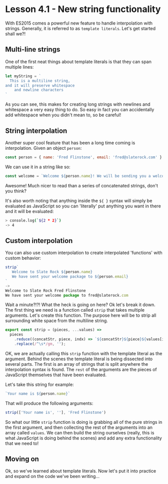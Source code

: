 # Lesson 4.1 - New string functionality

With ES2015 comes a powerful new feature to handle interpolation with strings. Generally, it is
referred to as `template literals`. Let's get started shall we?!

## Multi-line strings

One of the first neat things about template literals is that they can span
multiple lines:

```js
let myString = `
  This is a multiline string,
and it will preserve whitespace
    and newline characters
`
```

As you can see, this makes for creating long strings with newlines and whitespace
a very easy thing to do. So easy in fact you can accidentally add whitespace when you didn't mean to, so be careful!

## String interpolation

Another super cool feature that has been a long time coming is interpolation.
Given an object `person`:

```js
const person = { name: 'Fred Flinstone', email: 'fred@slaterock.com' }
```

We can use it in a string like so:

```js
const welcome = `Welcome ${person.name}! We will be sending you a welcome email to ${person.email} shortly!`
```

Awesome! Much nicer to read than a series of concatenated strings, don't you
think?

It's also worth noting that anything inside the `${ }` syntax will simply be
evaluated as JavaScript so you can 'literally' put anything you want in there
and it will be evaluated:

```bash
> console.log(`${2 * 2}`)
-> 4
```

## Custom interpolation

You can also use custom interpolation to create interpolated 'functions' with
custom behavior:

```js
strip`
   Welcome to Slate Rock ${person.name}
   We have sent your welcome package to ${person.email}
`
->
Welcome to Slate Rock Fred Flinstone
We have sent your welcome package to fred@slaterock.com
```

Wait a minute?!?! What the heck is going on here? Ok let's break it down. The
first thing we need is a function called `strip` that takes multiple arguments.
Let's create this function. The purpose here will be to strip all surrounding white
space from the multiline string.

```js
export const strip = (pieces, ...values) =>
  pieces
    .reduce((concatStr, piece, indx) => `${concatStr}${piece}${values[indx] || ''}`, '')
    .replace(/^\s*/gm, '');
```

OK, we are actually calling this `strip` function with the template literal
as the argument. Behind the scenes the template literal is being dissected into
several parts. The first is an array of strings that is split anywhere the
interpolation syntax is found. The `rest` of the arguments are the pieces of
JavaScript themselves that have been evaluated.

Let's take this string for example:

```js
`Your name is ${person.name}`
```

That will produce the following arguments:

```js
strip(['Your name is', ''], 'Fred Flinstone')
```

So what our little `strip` function is doing is grabbing all of the pure strings
in the first argument, and then collecting the rest of the arguments into an
array called `values`. We can then build the string ourselves (really, this is
what JavaScript is doing behind the scenes) and add any extra functionality
that we need to!

## Moving on
Ok, so we've learned about template literals. Now let's put it into practice
and expand on the code we've been writing...
